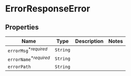 

# ErrorResponseError



## Properties

Name | Type | Description | Notes
------------ | ------------- | ------------- | -------------
| `errorMsg`<sup>*_required_</sup> | ```String``` |    |  |
| `errorName`<sup>*_required_</sup> | ```String``` |    |  |
| `errorPath` | ```String``` |    |  |



